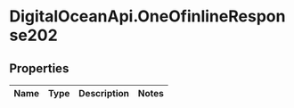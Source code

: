# DigitalOceanApi.OneOfinlineResponse202

## Properties
Name | Type | Description | Notes
------------ | ------------- | ------------- | -------------
